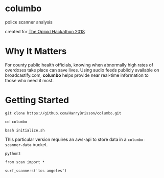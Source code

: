 # columbo
police scanner analysis

created for [The Opioid Hackathon 2018](https://www.theopioidhackathon.com/)

# Why It Matters

For county public health officials, knowing when abnormally high rates of overdoses take place can save lives.  Using audio feeds publicly available on broadcastify.com, **columbo** helps provide near real-time information to those who need it most.

# Getting Started

`git clone https://github.com/HarryBrisson/columbo.git`

`cd columbo`

`bash initialize.sh`

This particular version requires an aws-api to store data in a `columbo-scanner-data` bucket.

`python3`

`from scan import *`

`surf_scanners('los angeles')`